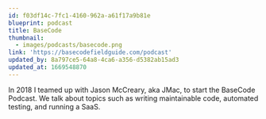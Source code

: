 ```yaml
---
id: f03df14c-7fc1-4160-962a-a61f17a9b81e
blueprint: podcast
title: BaseCode
thumbnail:
  - images/podcasts/basecode.png
link: 'https://basecodefieldguide.com/podcast'
updated_by: 8a797ce5-64a8-4ca6-a356-d5382ab15ad3
updated_at: 1669548870
---
```

In 2018 I teamed up with Jason McCreary, aka JMac, to start the BaseCode Podcast. We talk about topics such as writing maintainable code, automated testing, and running a SaaS.